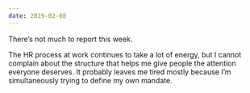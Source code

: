 ```yaml
---
date: 2019-02-08
---
```


There’s not much to report this week.

The HR process at work continues to take a lot of energy, but I cannot complain about the structure that helps me give people the attention everyone deserves. It probably leaves me tired mostly because I’m simultaneously trying to define my own mandate.
